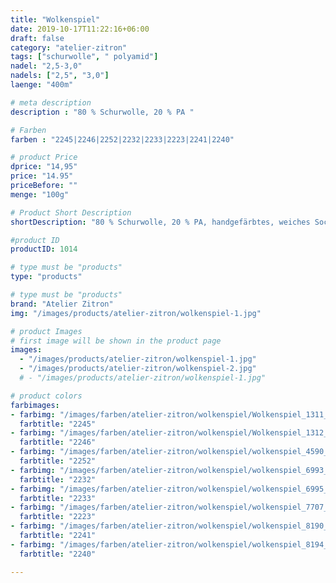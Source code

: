 ```yaml
---
title: "Wolkenspiel"
date: 2019-10-17T11:22:16+06:00
draft: false
category: "atelier-zitron"
tags: ["schurwolle", " polyamid"]	
nadel: "2,5-3,0" 
nadels: ["2,5", "3,0"] 
laenge: "400m"	

# meta description
description : "80 % Schurwolle, 20 % PA "

# Farben
farben : "2245|2246|2252|2232|2233|2223|2241|2240"

# product Price
dprice: "14,95"
price: "14.95"
priceBefore: ""
menge: "100g"

# Product Short Description
shortDescription: "80 % Schurwolle, 20 % PA, handgefärbtes, weiches Sockengarn"

#product ID
productID: 1014

# type must be "products"
type: "products"

# type must be "products"
brand: "Atelier Zitron"
img: "/images/products/atelier-zitron/wolkenspiel-1.jpg"   

# product Images
# first image will be shown in the product page
images:
  - "/images/products/atelier-zitron/wolkenspiel-1.jpg"
  - "/images/products/atelier-zitron/wolkenspiel-2.jpg"
  # - "/images/products/atelier-zitron/wolkenspiel-1.jpg"

# product colors
farbimages:
- farbimg: "/images/farben/atelier-zitron/wolkenspiel/Wolkenspiel_1311_2245_1.jpg"	
  farbtitle: "2245"
- farbimg: "/images/farben/atelier-zitron/wolkenspiel/Wolkenspiel_1312_2246_1.jpg"	
  farbtitle: "2246"
- farbimg: "/images/farben/atelier-zitron/wolkenspiel/wolkenspiel_4590_2252_1.jpg"	
  farbtitle: "2252"
- farbimg: "/images/farben/atelier-zitron/wolkenspiel/wolkenspiel_6993_2232_1.jpg"	
  farbtitle: "2232"
- farbimg: "/images/farben/atelier-zitron/wolkenspiel/wolkenspiel_6995_2233_1.jpg"	
  farbtitle: "2233"
- farbimg: "/images/farben/atelier-zitron/wolkenspiel/wolkenspiel_7707_2223_1.jpg"	
  farbtitle: "2223"
- farbimg: "/images/farben/atelier-zitron/wolkenspiel/wolkenspiel_8190_2241_1.jpg"	
  farbtitle: "2241"
- farbimg: "/images/farben/atelier-zitron/wolkenspiel/wolkenspiel_8194_2240_1.jpg"	
  farbtitle: "2240"

---
```



